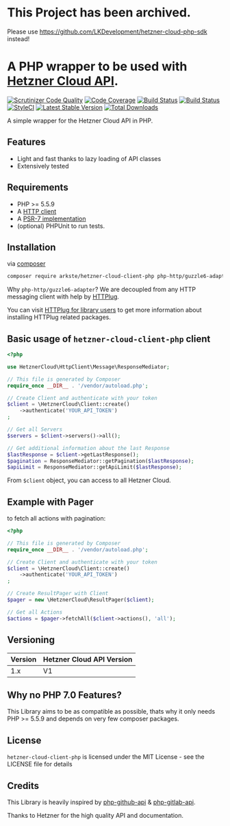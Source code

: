 # This Project has been archived.

Please use https://github.com/LKDevelopment/hetzner-cloud-php-sdk instead!


A PHP wrapper to be used with [Hetzner Cloud API](https://docs.hetzner.cloud).
==============

[![Scrutinizer Code Quality](https://scrutinizer-ci.com/g/arkste/hetzner-cloud-client-php/badges/quality-score.png?b=master)](https://scrutinizer-ci.com/g/arkste/hetzner-cloud-client-php/?branch=master)
[![Code Coverage](https://scrutinizer-ci.com/g/arkste/hetzner-cloud-client-php/badges/coverage.png?b=master)](https://scrutinizer-ci.com/g/arkste/hetzner-cloud-client-php/?branch=master)
[![Build Status](https://scrutinizer-ci.com/g/arkste/hetzner-cloud-client-php/badges/build.png?b=master)](https://scrutinizer-ci.com/g/arkste/hetzner-cloud-client-php/build-status/master)
[![Build Status](https://travis-ci.com/arkste/hetzner-cloud-client-php.svg?branch=master)](https://travis-ci.com/arkste/hetzner-cloud-client-php)
[![StyleCI](https://styleci.io/repos/141315134/shield?style=flat)](https://styleci.io/repos/141315134)
[![Latest Stable Version](https://poser.pugx.org/arkste/hetzner-cloud-client-php/v/stable)](https://packagist.org/packages/arkste/hetzner-cloud-client-php)
[![Total Downloads](https://poser.pugx.org/arkste/hetzner-cloud-client-php/downloads)](https://packagist.org/packages/arkste/hetzner-cloud-client-php)

A simple wrapper for the Hetzner Cloud API in PHP.

## Features

* Light and fast thanks to lazy loading of API classes
* Extensively tested

## Requirements

* PHP >= 5.5.9
* A [HTTP client](https://packagist.org/providers/php-http/client-implementation)
* A [PSR-7 implementation](https://packagist.org/providers/psr/http-message-implementation)
* (optional) PHPUnit to run tests.

Installation
------------

via [composer](https://getcomposer.org)

```bash
composer require arkste/hetzner-cloud-client-php php-http/guzzle6-adapter
```

Why `php-http/guzzle6-adapter`? We are decoupled from any HTTP messaging client with help by [HTTPlug](http://httplug.io).

You can visit [HTTPlug for library users](http://docs.php-http.org/en/latest/httplug/users.html) to get more information about installing HTTPlug related packages.

## Basic usage of `hetzner-cloud-client-php` client

```php
<?php

use HetznerCloud\HttpClient\Message\ResponseMediator;

// This file is generated by Composer
require_once __DIR__ . '/vendor/autoload.php';

// Create Client and authenticate with your token
$client = \HetznerCloud\Client::create()
    ->authenticate('YOUR_API_TOKEN')
;

// Get all Servers
$servers = $client->servers()->all();

// Get additional information about the last Response
$lastResponse = $client->getLastResponse();
$pagination = ResponseMediator::getPagination($lastResponse);
$apiLimit = ResponseMediator::getApiLimit($lastResponse);
```

From `$client` object, you can access to all Hetzner Cloud.

## Example with Pager

to fetch all actions with pagination:

```php
<?php

// This file is generated by Composer
require_once __DIR__ . '/vendor/autoload.php';

// Create Client and authenticate with your token
$client = \HetznerCloud\Client::create()
    ->authenticate('YOUR_API_TOKEN')
;

// Create ResultPager with Client
$pager = new \HetznerCloud\ResultPager($client);

// Get all Actions
$actions = $pager->fetchAll($client->actions(), 'all');
```

## Versioning

|Version|Hetzner Cloud API Version|
|-------|-------------------------|
|1.x    | V1                      |

## Why no PHP 7.0 Features?

This Library aims to be as compatible as possible, thats why it only needs PHP >= 5.5.9 and depends on very few composer packages.

## License

`hetzner-cloud-client-php` is licensed under the MIT License - see the LICENSE file for details

## Credits

This Library is heavily inspired by [php-github-api](https://github.com/KnpLabs/php-github-api) & [php-gitlab-api](https://github.com/m4tthumphrey/php-gitlab-api).

Thanks to Hetzner for the high quality API and documentation.

